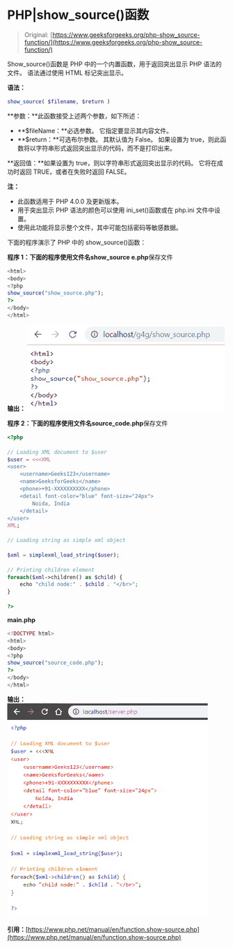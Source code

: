 # PHP|show_source()函数

> Original: [https://www.geeksforgeeks.org/php-show_source-function/](https://www.geeksforgeeks.org/php-show_source-function/)

Show_source()函数是 PHP 中的一个内置函数，用于返回突出显示 PHP 语法的文件。 语法通过使用 HTML 标记突出显示。

**语法：**

```php
show_source( $filename, $return )
```

**参数：**此函数接受上述两个参数，如下所述：

*   **$fileName：**必选参数。 它指定要显示其内容文件。
*   **$return：**可选布尔参数。 其默认值为 False。 如果设置为 true，则此函数将以字符串形式返回突出显示的代码，而不是打印出来。

**返回值：**如果设置为 true，则以字符串形式返回突出显示的代码。 它将在成功时返回 TRUE，或者在失败时返回 FALSE。

**注：**

*   此函数适用于 PHP 4.0.0 及更新版本。
*   用于突出显示 PHP 语法的颜色可以使用 ini_set()函数或在 php.ini 文件中设置。
*   使用此功能将显示整个文件，其中可能包括密码等敏感数据。

下面的程序演示了 PHP 中的 show_source()函数：

**程序 1：**下面的程序使用文件名**show_source e.php**保存文件

```php
<html>
<body>
<?php
show_source("show_source.php");
?>
</body>
</html>
```

**输出：**
![image](img/2c9355f1631b4d60c9c977c605bb5236.png)

**程序 2：**下面的程序使用文件名**source_code.php**保存文件

```php
<?php

// Loading XML document to $user
$user = <<<XML
<user>
    <username>Geeks123</username>
    <name>GeeksforGeeks</name>
    <phone>+91-XXXXXXXXXX</phone>
    <detail font-color="blue" font-size="24px">
        Noida, India
    </detail>
</user>
XML;

// Loading string as simple xml object

$xml = simplexml_load_string($user);

// Printing children element
foreach($xml->children() as $child) {
    echo "child node:" . $child . "</br>";
}

?>
```

**main.php**

```php
<!DOCTYPE html>
<html>
<body>
<?php
show_source("source_code.php");
?>
</body>
</html>
```

**输出：**
![](img/44f669b1aa259522c984c3529a971a56.png)

**引用：**[https://www.php.net/manual/en/function.show-source.php](https://www.php.net/manual/en/function.show-source.php)